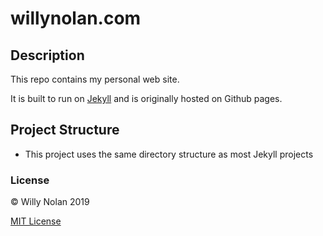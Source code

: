 # willynolan.com

## Description
This repo contains my personal web site.

It is built to run on [Jekyll](https://jekyllrb.com/) and is originally hosted on Github pages.

## Project Structure
- This project uses the same directory structure as most Jekyll projects

### License
:copyright: Willy Nolan 2019

[MIT License](LICENSE.txt)
